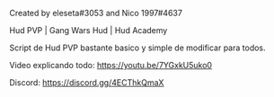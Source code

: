 Created by eleseta#3053 and Nico 1997#4637

Hud PVP | Gang Wars Hud | Hud Academy

Script de Hud PVP bastante basico y simple de modificar para todos.

Video explicando todo: https://youtu.be/7YGxkU5uko0

Discord: https://discord.gg/4ECThkQmaX